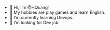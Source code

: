 - 👋 Hi, I’m @HQuang1
- 👀 My hobbies are play games and learn English.
- 🌱 I’m currently learning Devops.
- 💞️ I’m looking for Dev job

<!---
HQuang1/HQuang1 is a ✨ special ✨ repository because its `README.md` (this file) appears on your GitHub profile.
You can click the Preview link to take a look at your changes.
--->
